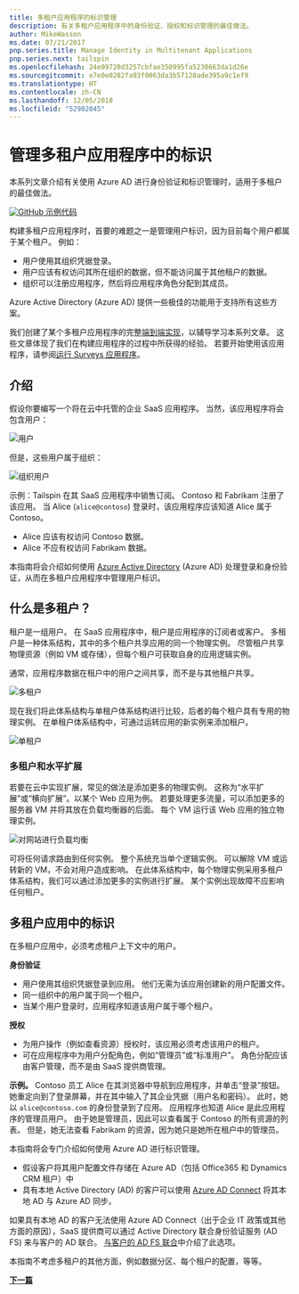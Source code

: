 ```yaml
---
title: 多租户应用程序的标识管理
description: 有关多租户应用程序中的身份验证、授权和标识管理的最佳做法。
author: MikeWasson
ms.date: 07/21/2017
pnp.series.title: Manage Identity in Multitenant Applications
pnp.series.next: tailspin
ms.openlocfilehash: 24e09720d3257cbfae350995fa5238663da1d26e
ms.sourcegitcommit: e7e0e0282fa93f0063da3b57128ade395a9c1ef9
ms.translationtype: HT
ms.contentlocale: zh-CN
ms.lasthandoff: 12/05/2018
ms.locfileid: "52902045"
---
```

# <a name="manage-identity-in-multitenant-applications"></a>管理多租户应用程序中的标识

本系列文章介绍有关使用 Azure AD 进行身份验证和标识管理时，适用于多租户的最佳做法。

[![GitHub](../_images/github.png) 示例代码][sample application]

构建多租户应用程序时，首要的难题之一是管理用户标识，因为目前每个用户都属于某个租户。 例如：

* 用户使用其组织凭据登录。
* 用户应该有权访问其所在组织的数据，但不能访问属于其他租户的数据。
* 组织可以注册应用程序，然后将应用程序角色分配到其成员。

Azure Active Directory (Azure AD) 提供一些极佳的功能用于支持所有这些方案。

我们创建了某个多租户应用程序的完整[端到端实现][sample application]，以辅导学习本系列文章。 这些文章体现了我们在构建应用程序的过程中所获得的经验。 若要开始使用该应用程序，请参阅[运行 Surveys 应用程序][running-the-app]。

## <a name="introduction"></a>介绍

假设你要编写一个将在云中托管的企业 SaaS 应用程序。 当然，该应用程序将会包含用户：

![用户](./images/users.png)

但是，这些用户属于组织：

![组织用户](./images/org-users.png)

示例：Tailspin 在其 SaaS 应用程序中销售订阅。 Contoso 和 Fabrikam 注册了该应用。 当 Alice (`alice@contoso`) 登录时，该应用程序应该知道 Alice 属于 Contoso。

* Alice 应该有权访问 Contoso 数据。
* Alice 不应有权访问 Fabrikam 数据。

本指南将会介绍如何使用 [Azure Active Directory][AzureAD] (Azure AD) 处理登录和身份验证，从而在多租户应用程序中管理用户标识。

## <a name="what-is-multitenancy"></a>什么是多租户？
租户是一组用户。 在 SaaS 应用程序中，租户是应用程序的订阅者或客户。 多租户是一种体系结构，其中的多个租户共享应用的同一个物理实例。 尽管租户共享物理资源（例如 VM 或存储），但每个租户可获取自身的应用逻辑实例。

通常，应用程序数据在租户中的用户之间共享，而不是与其他租户共享。

![多租户](./images/multitenant.png)

现在我们将此体系结构与单租户体系结构进行比较，后者的每个租户具有专用的物理实例。 在单租户体系结构中，可通过运转应用的新实例来添加租户。

![单租户](./images/single-tenant.png)

### <a name="multitenancy-and-horizontal-scaling"></a>多租户和水平扩展
若要在云中实现扩展，常见的做法是添加更多的物理实例。 这称为“水平扩展”或“横向扩展”。以某个 Web 应用为例。 若要处理更多流量，可以添加更多的服务器 VM 并将其放在负载均衡器的后面。 每个 VM 运行该 Web 应用的独立物理实例。

![对网站进行负载均衡](./images/load-balancing.png)

可将任何请求路由到任何实例。 整个系统充当单个逻辑实例。 可以解除 VM 或运转新的 VM，不会对用户造成影响。 在此体系结构中，每个物理实例采用多租户体系结构，我们可以通过添加更多的实例进行扩展。 某个实例出现故障不应影响任何租户。

## <a name="identity-in-a-multitenant-app"></a>多租户应用中的标识
在多租户应用中，必须考虑租户上下文中的用户。

**身份验证**

* 用户使用其组织凭据登录到应用。 他们无需为该应用创建新的用户配置文件。
* 同一组织中的用户属于同一个租户。
* 当某个用户登录时，应用程序知道该用户属于哪个租户。

**授权**

* 为用户操作（例如查看资源）授权时，该应用必须考虑该用户的租户。
* 可在应用程序中为用户分配角色，例如“管理员”或“标准用户”。 角色分配应该由客户管理，而不是由 SaaS 提供商管理。

**示例。** Contoso 员工 Alice 在其浏览器中导航到应用程序，并单击“登录”按钮。 她重定向到了登录屏幕，并在其中输入了其企业凭据（用户名和密码）。 此时，她以 `alice@contoso.com` 的身份登录到了应用。 应用程序也知道 Alice 是此应用程序的管理员用户。 由于她是管理员，因此可以查看属于 Contoso 的所有资源的列表。 但是，她无法查看 Fabrikam 的资源，因为她只是她所在租户中的管理员。

本指南将会专门介绍如何使用 Azure AD 进行标识管理。

* 假设客户将其用户配置文件存储在 Azure AD（包括 Office365 和 Dynamics CRM 租户）中
* 具有本地 Active Directory (AD) 的客户可以使用 [Azure AD Connect][ADConnect] 将其本地 AD 与 Azure AD 同步。

如果具有本地 AD 的客户无法使用 Azure AD Connect（出于企业 IT 政策或其他方面的原因），SaaS 提供商可以通过 Active Directory 联合身份验证服务 (AD FS) 来与客户的 AD 联合。 [与客户的 AD FS 联合]中介绍了此选项。

本指南不考虑多租户的其他方面，例如数据分区、每个租户的配置，等等。

[**下一篇**][tailpin]



<!-- Links -->
[ADConnect]: /azure/active-directory/hybrid/whatis-hybrid-identity
[AzureAD]: /azure/active-directory

[与客户的 AD FS 联合]: adfs.md
[tailpin]: tailspin.md

[running-the-app]: ./run-the-app.md
[sample application]: https://github.com/mspnp/multitenant-saas-guidance
